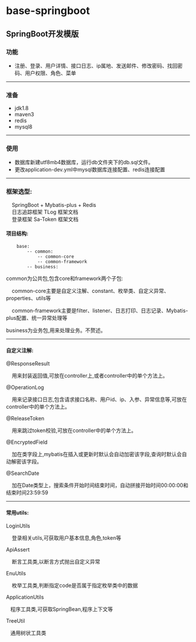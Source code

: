 # base-springboot

## SpringBoot开发模版

### 功能
* 注册、登录、用户详情、接口日志、ip属地、发送邮件、修改密码、找回密码、用户权限、角色、菜单

***
### 准备
* jdk1.8
* maven3
* redis
* mysql8

***
### 使用
* 数据库新建utf8mb4数据库，运行db文件夹下的db.sql文件。
* 更改application-dev.yml中mysql数据库连接配置、redis连接配置


***
### 框架选型:
<p>
    &nbsp;&nbsp;&nbsp;&nbsp;SpringBoot + Mybatis-plus + Redis <br>
    &nbsp;&nbsp;&nbsp;&nbsp;日志追踪框架 TLog  <a href="https://tlog.yomahub.com/pages/5b7bd2/" style="text-decoration: none">框架文档</a> <br>
    &nbsp;&nbsp;&nbsp;&nbsp;登录框架 Sa-Token <a href="https://sa-token.cc/doc.html#/" style="text-decoration: none">框架文档</a>
</p>

#### 项目结构:
```
    base:
        -- common:
            -- common-core
            -- common-framework
        -- business:
```
common为公共包,包含core和framework两个子包:
<p>
    &nbsp;&nbsp;&nbsp;&nbsp;common-core主要是自定义注解、constant、枚举类、自定义异常、properties、utils等
</p>
<p>
    &nbsp;&nbsp;&nbsp;&nbsp;common-framework主要是filter、listener、日志打印、日志记录、Mybatis-plus配置、统一异常处理等
</p>
    business为业务包,用来处理业务。不赘述。

****
#### 自定义注解:

@ResponseResult

<p>
    &nbsp;&nbsp;&nbsp;&nbsp;用来封装返回值,可放在controller上,或者controller中的单个方法上。
</p>

@OperationLog

<p>
    &nbsp;&nbsp;&nbsp;&nbsp;用来记录接口日志,包含请求接口名称、用户id、ip、入参、异常信息等,可放在controller中的单个方法上。
</p>

@ReleaseToken

<p>
    &nbsp;&nbsp;&nbsp;&nbsp;用来跳过token校验,可放在controller中的单个方法上。
</p>

@EncryptedField
<p>
    &nbsp;&nbsp;&nbsp;&nbsp;加在类字段上,mybatis在插入或更新时默认会自动加密该字段,查询时默认会自动解密该字段。
</p>

@SearchDate
<p>
    &nbsp;&nbsp;&nbsp;&nbsp;加在Date类型上，搜索条件开始时间结束时间，自动拼接开始时间00:00:00和结束时间23:59:59
</p>

***
#### 常用utils:

LoginUtils
<p>
    &nbsp;&nbsp;&nbsp;&nbsp;登录相关utils,可获取用户基本信息,角色,token等
</p>

ApiAssert
<p>
    &nbsp;&nbsp;&nbsp;&nbsp;断言工具类,以断言方式抛出自定义异常
</p>

EnuUtils
<p>
    &nbsp;&nbsp;&nbsp;&nbsp;枚举工具类,判断指定code是否属于指定枚举类中的数据
</p>

ApplicationUtils
<p>
    &nbsp;&nbsp;&nbsp;程序工具类,可获取SpringBean,程序上下文等
</p>

TreeUtil
<p>
    &nbsp;&nbsp;&nbsp;通用树状工具类
</p>
